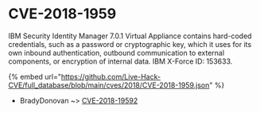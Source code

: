 # CVE-2018-1959

IBM Security Identity Manager 7.0.1 Virtual Appliance contains hard-coded credentials, such as a password or cryptographic key, which it uses for its own inbound authentication, outbound communication to external components, or encryption of internal data. IBM X-Force ID: 153633.

{% embed url="https://github.com/Live-Hack-CVE/full_database/blob/main/cves/2018/CVE-2018-1959.json" %}


* BradyDonovan ~> [CVE-2018-19592](https://zeste.alice-snow.ru/2018/database/cve-2018-1959/cve-2018-19592-bradydonovan)